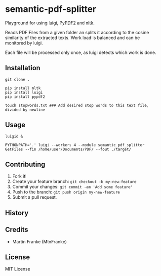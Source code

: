 # semantic-pdf-splitter

Playground for using [luigi](https://github.com/spotify/luigi/), [PyPDF2](https://github.com/mstamy2/PyPDF2) and [nltk](http://www.nltk.org/).

Reads PDF Files from a given folder an splits it according to the cosine similarity of the extracted texts. Work load is balanced and can be monitored by luigi.

Each file will be processed only once, as luigi detects which work is done.

## Installation
```
git clone .

pip install nltk
pip install luigi
pip install pypdf2

touch stopwords.txt ### Add desired stop words to this text file, divided by newline
```

## Usage
```
luigid &

PYTHONPATH='.' luigi --workers 4 --module semantic_pdf_splitter GetFiles --fin /home/user/Documents/PDF/ --fout ./target/
```

## Contributing
1. Fork it!
2. Create your feature branch: `git checkout -b my-new-feature`
3. Commit your changes: `git commit -am 'Add some feature'`
4. Push to the branch: `git push origin my-new-feature`
5. Submit a pull request.

## History

## Credits
- Martin Franke (MtnFranke)

## License
MIT License
